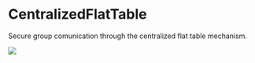 # CentralizedFlatTable
Secure group comunication through the centralized flat table mechanism. 

<img src="http://www.quickmeme.com/img/95/95345c5a7574313b988224d6e7796ed283ee6d57780b9fa853c402d9df6a4e45.jpg">
